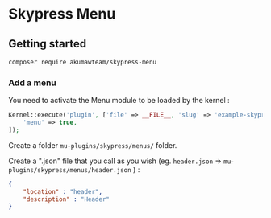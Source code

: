 # Skypress Menu

## Getting started

```sh
composer require akumawteam/skypress-menu
```

### Add a menu

You need to activate the Menu module to be loaded by the kernel :

```php 
Kernel::execute('plugin', ['file' => __FILE__, 'slug' => 'example-skypress'], [
    'menu' => true,
]);
```

Create a folder `mu-plugins/skypress/menus/` folder.

Create a ".json" file that you call as you wish (eg. `header.json` => `mu-plugins/skypress/menus/header.json` ) :


```json
{
    "location" : "header",
    "description" : "Header"
}
```